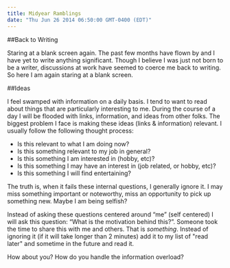 ```yaml
---
title: Midyear Ramblings
date: "Thu Jun 26 2014 06:50:00 GMT-0400 (EDT)"
---
```

##Back to Writing

Staring at a blank screen again. The past few months have flown by and I have yet to write anything significant. Though I believe I was just not born to be a writer, discussions at work have seemed to coerce me back to writing. So here I am again staring at a blank screen.


##Ideas

I feel swamped with information on a daily basis. I tend to want to read about things that are particularly interesting to me. During the course of a day I will be flooded with links, information, and ideas from other folks. The biggest problem I face is making these ideas (links & information) relevant. I usually follow the following thought process:

- Is this relevant to what I am doing now?
- Is this something relevant to my job in general?
- Is this something I am interested in (hobby, etc)?
- Is this something I may have an interest in (job related, or hobby, etc)?
- Is this something I will find entertaining?

The truth is, when it fails these internal questions, I generally ignore it. I may miss something important or noteworthy, miss an opportunity to pick up something new. Maybe I am being selfish?

Instead of asking these questions centered around “me” (self centered) I will ask this question: “What is the motivation behind this?”. Someone took the time to share this with me and others. That is *something*. Instead of ignoring it (if it will take longer than 2 minutes) add it to my list of "read later" and sometime in the future and read it.

How about you? How do you handle the information overload?
